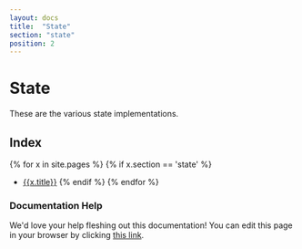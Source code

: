 ```yaml
---
layout: docs
title:  "State"
section: "state"
position: 2
---
```


# State

These are the various state implementations.

## Index

{% for x in site.pages %}
{% if x.section == 'state' %}
- [{{x.title}}]({{site.baseurl}}{{x.url}})
{% endif %}
{% endfor %}

### Documentation Help

We'd love your help fleshing out this documentation! You can edit this page in your browser by clicking [this link](https://github.com/sritchie/scala-rl/edit/develop/docs/src/main/tut/state.md).
